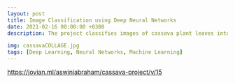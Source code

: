 ```yaml
---
layout: post
title: Image Classification using Deep Neural Networks 
date: 2021-02-16 00:00:00 +0300
description: The project classifies images of cassava plant leaves into five categories based on the disease affecting them using neural networks.

img: cassavaCOLLAGE.jpg 
tags: [Deep Learning, Neural Networks, Machine Learning]
---
```


https://jovian.ml/aswiniabraham/cassava-project/v/15
